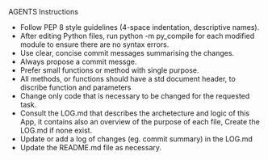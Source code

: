 AGENTS Instructions

* Follow PEP 8 style guidelines (4-space indentation, descriptive names).
* After editing Python files, run python -m py_compile <file> for each modified module to ensure there are no syntax errors.
* Use clear, concise commit messages summarising the changes.
* Always propose a commit messge.
* Prefer small functions or method with single purpose.
* All methods, or functions should have a std document header, to discribe function and parameters
* Change only code that is necessary to be changed for the requested task.
* Consult the LOG.md that describes the archetecture and logic of this App, it contains also an overview of the purpose of each file, Create the LOG.md if none exist.
* Update or add a log of changes (eg. commit summary) in the LOG.md
* Update the README.md file as necessary.
